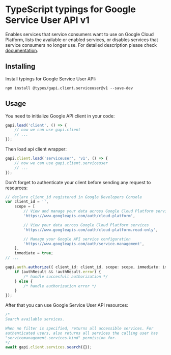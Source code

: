 # TypeScript typings for Google Service User API v1

Enables services that service consumers want to use on Google Cloud Platform, lists the available or enabled services, or disables services that service consumers no longer use.
For detailed description please check [documentation](https://cloud.google.com/service-management/).

## Installing

Install typings for Google Service User API:

```
npm install @types/gapi.client.serviceuser@v1 --save-dev
```

## Usage

You need to initialize Google API client in your code:

```typescript
gapi.load('client', () => {
    // now we can use gapi.client
    // ...
});
```

Then load api client wrapper:

```typescript
gapi.client.load('serviceuser', 'v1', () => {
    // now we can use gapi.client.serviceuser
    // ...
});
```

Don't forget to authenticate your client before sending any request to resources:

```typescript
// declare client_id registered in Google Developers Console
var client_id = '',
    scope = [
        // View and manage your data across Google Cloud Platform services
        'https://www.googleapis.com/auth/cloud-platform',

        // View your data across Google Cloud Platform services
        'https://www.googleapis.com/auth/cloud-platform.read-only',

        // Manage your Google API service configuration
        'https://www.googleapis.com/auth/service.management',
    ],
    immediate = true;
// ...

gapi.auth.authorize({ client_id: client_id, scope: scope, immediate: immediate }, (authResult) => {
    if (authResult && !authResult.error) {
        /* handle succesfull authorization */
    } else {
        /* handle authorization error */
    }
});
```

After that you can use Google Service User API resources:

```typescript
/* 
Search available services.

When no filter is specified, returns all accessible services. For
authenticated users, also returns all services the calling user has
"servicemanagement.services.bind" permission for.  
*/
await gapi.client.services.search({});
```
